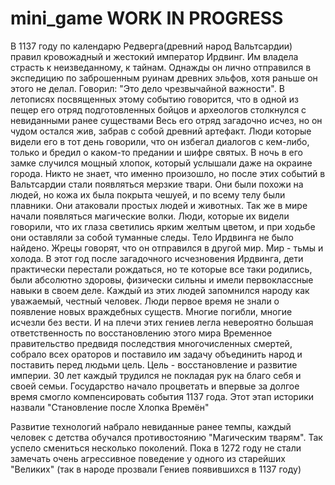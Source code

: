 # mini_game WORK IN PROGRESS
В 1137 году по календарю Редверга(древний народ Вальтсардии) правил кровожадный и жестокий император Ирдвинг. Им владела страсть к неизведанному, к тайнам.
Однажды он лично отправился в экспедицию по заброшенным руинам древних эльфов, хотя раньше он этого не делал. Говорил: "Это дело чрезвычайной важности". В летописях посвященных этому событию говорится, что в одной из пещер его отряд подготовленных бойцов и археологов столкнулся с невиданными ранее существами
Весь его отряд загадочно исчез, но он чудом остался жив, забрав с собой древний артефакт.
Люди которые видели его в тот день говорили, что он избегал диалогов с кем-либо, только и бредил о каком-то предании и шифре святых.
В ночь в его замке случился мощный хлопок, который услышали даже на окраине города.
Никто не знает, что именно произошло, но после этих событий в Вальтсардии стали появляться мерзкие твари. Они были похожи на людей, но кожа их была покрыта чешуей, и по всему телу были плавники.
Они атаковали простых людей и животных.
Так же в мире начали появляться магические волки. Люди, которые их видели говорили, что их глаза светились ярким желтым цветом, и при ходьбе они оставляли за собой туманные следы.
Тело Ирдвинга не было найдено. Жрецы говорят, что он отправился в другой мир. Мир - тьмы и холода.
В этот год после загадочного исчезновения Ирдвинга, дети практически перестали рождаться, но те которые все таки родились, были абсолютно здоровы, физически сильны и имели первоклассные навыки в своем деле. Каждый из этих людей запомнился народу как уважаемый, честный человек.
Люди первое время не знали о появление новых враждебных существ. Многие погибли, многие исчезли без вести. И на плечи этих гениев легла невероятно большая ответственность по восстановлению этого мира
Временное правительство предвидя последствия многочисленных смертей, собрало всех ораторов и поставило им задачу объединить народ и поставить перед людьми цель. Цель - восстановление и развитие империи.
30 лет каждый трудился не покладая рук на благо себя и своей семьи. Государство начало процветать и впервые за долгое время смогло компенсировать события 1137 года. Этот этап историки назвали "Становление после Хлопка Времён"

Развитие технологий набрало невиданные ранее темпы, каждый человек с детства обучался противостоянию "Магическим тварям". Так успело смениться несколько поколений. Пока в 1272 году не стали замечать очень агрессивное поведение у одного из старейших "Великих" (так в народе прозвали Гениев появившихся в 1137 году) 

